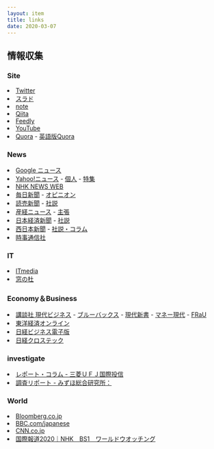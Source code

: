 ```yaml
---
layout: item
title: links
date: 2020-03-07
---
```


## 情報収集

<div class="row">
    <div class="col-lg-4 col-pad">
        <h3>Site</h3>
        <li><a href="https://twitter.com">Twitter</a></li>
        <li><a href="https://srad.jp/">スラド</a></li>
        <li><a href="https://note.com/">note</a></li>
        <li><a href="https://qiita.com/">Qiita</a></li>
        <li><a href="https://feedly.com">Feedly</a></li>
        <li><a href="https://www.youtube.com/">YouTube</a></li>
        <li><a href="https://jp.quora.com/">Quora</a> - <a href="https://www.quora.com/">英語版Quora</a></li>
        <h3>News</h3>
        <li><a href="https://news.google.com">Google ニュース</a></li>
        <li><a href="https://news.yahoo.co.jp/">Yahoo!ニュース</a> - <a href="https://news.yahoo.co.jp/byline/">個人</a> - <a href="https://news.yahoo.co.jp/feature">特集</a></li>
        <li><a href="https://www3.nhk.or.jp/news/">NHK NEWS WEB</a></li>
        <li><a href="https://mainichi.jp/">毎日新聞</a> - <a href="https://mainichi.jp/opinion/">オピニオン</a></li>
        <li><a href="https://www.yomiuri.co.jp/">読売新聞</a> - <a href="https://www.yomiuri.co.jp/editorial/">社説</a></li>
        <li><a href="https://www.sankei.com/">産経ニュース</a> - <a href="https://www.sankei.com/column/newslist/editorial-n1.html?cx_fixedtopics=true&cx_wid=d5ac4456c4d5baa6a785782ef4e98f6eb01bb384">主張</a></li>
        <li><a href="https://www.nikkei.com/">日本経済新聞</a> - <a href="https://www.nikkei.com/opinion/editorial/">社説</a></li>
        <li><a href="https://www.nishinippon.co.jp/">西日本新聞</a> - <a href="https://www.nishinippon.co.jp/category/column/">社説・コラム</a></li>
        <li><a href="https://www.jiji.com/">時事通信社</a></li>
        <h3>IT</h3>
        <li><a href="https://www.itmedia.co.jp/">ITmedia</a></li>
        <li><a href="https://forest.watch.impress.co.jp/">窓の杜</a></li>
    </div>
    <div class="col-lg-4 col-pad">
        <h3>Economy＆Business</h3>
        <li><a href="https://gendai.ismedia.jp/">講談社 現代ビジネス</a> - <a href="https://gendai.ismedia.jp/bluebacks">ブルーバックス</a> - <a href="https://gendai.ismedia.jp/gendai-shinsho">現代新書</a> - <a href="https://gendai.ismedia.jp/money">マネー現代</a> - <a href="https://gendai.ismedia.jp/frau">FRaU</a></li>
        <li><a href="https://toyokeizai.net/">東洋経済オンライン</a></li>
        <li><a href="https://business.nikkei.com/">日経ビジネス電子版</a></li>
        <li><a href="https://xtech.nikkei.com/atcl/nxt/info/18/00001/020800003/">日経クロステック</a></li>
    </div>
    <div class="col-lg-4 col-pad">
        <h3 id="investigate">investigate</h3>
        <li><a href="https://www.am.mufg.jp/market/report/">レポート・コラム - 三菱ＵＦＪ国際投信</a></li>
        <li><a href="https://www.mizuho-ri.co.jp/publication/research/index.html">調査リポート - みずほ総合研究所：</a></li>
        <h3 id="world">World</h3>
        <li><a href="https://www.bloomberg.co.jp/">Bloomberg.co.jp</a></li>
        <li><a href="https://www.bbc.com/japanese">BBC.com/japanese</a></li>
        <li><a href="https://www.cnn.co.jp/">CNN.co.jp</a></li>
        <li><a href="https://www.nhk.or.jp/kokusaihoudou/archive/">国際報道2020｜NHK　BS1　ワールドウオッチング</a></li>
    </div>
</div>
